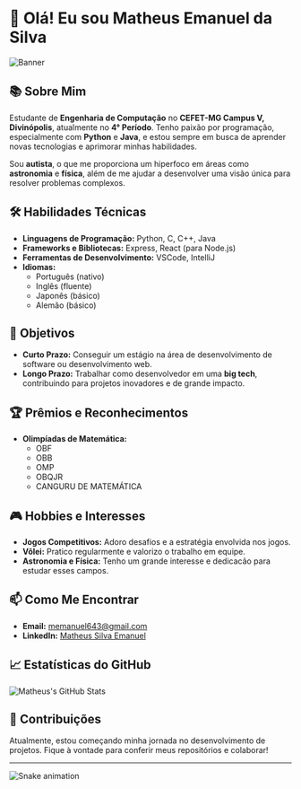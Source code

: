 # 👋 Olá! Eu sou Matheus Emanuel da Silva

![Banner](https://via.placeholder.com/1200x300?text=Bem-vindo+ao+meu+GitHub!)

## 📚 Sobre Mim

Estudante de **Engenharia de Computação** no **CEFET-MG Campus V, Divinópolis**, atualmente no **4° Período**. Tenho paixão por programação, especialmente com **Python** e **Java**, e estou sempre em busca de aprender novas tecnologias e aprimorar minhas habilidades.

Sou **autista**, o que me proporciona um hiperfoco em áreas como **astronomia** e **física**, além de me ajudar a desenvolver uma visão única para resolver problemas complexos.

## 🛠️ Habilidades Técnicas

- **Linguagens de Programação:** Python, C, C++, Java
- **Frameworks e Bibliotecas:** Express, React (para Node.js)
- **Ferramentas de Desenvolvimento:** VSCode, IntelliJ
- **Idiomas:** 
  - Português (nativo)
  - Inglês (fluente)
  - Japonês (básico)
  - Alemão (básico)

## 🎯 Objetivos

- **Curto Prazo:** Conseguir um estágio na área de desenvolvimento de software ou desenvolvimento web.
- **Longo Prazo:** Trabalhar como desenvolvedor em uma **big tech**, contribuindo para projetos inovadores e de grande impacto.

## 🏆 Prêmios e Reconhecimentos

- **Olimpíadas de Matemática:** 
  - OBF
  - OBB
  - OMP
  - OBQJR
  - CANGURU DE MATEMÁTICA

## 🎮 Hobbies e Interesses

- **Jogos Competitivos:** Adoro desafios e a estratégia envolvida nos jogos.
- **Vôlei:** Pratico regularmente e valorizo o trabalho em equipe.
- **Astronomia e Física:** Tenho um grande interesse e dedicacão para estudar esses campos.

## 📫 Como Me Encontrar

- **Email:** [memanuel643@gmail.com](mailto:memanuel643@gmail.com)
- **LinkedIn:** [Matheus Silva Emanuel](https://www.linkedin.com/in/matheus-silva-emanuel/)

## 📈 Estatísticas do GitHub

![Matheus's GitHub Stats](https://github-readme-stats.vercel.app/api?username=Matheus-Emanue123&show_icons=true&theme=dracula)

## 🤝 Contribuições

Atualmente, estou começando minha jornada no desenvolvimento de projetos. Fique à vontade para conferir meus repositórios e colaborar!

---

![Snake animation](https://github.com/Matheus-Emanue123/Matheus-Emanue123/blob/output/github-contribution-grid-snake.svg)


